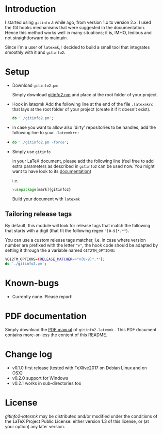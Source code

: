# Introduction
I started using `gitinfo` a while ago, from version 1.x to version 2.x. I used the Git hooks mechanisms that were suggested in the documentation. Hence this method works well in many situations; it is, IMHO, tedious and not straightforward to maintain.

Since I'm a user of `latexmk`, I decided to build a small tool that integrates smoothly with it and `gitinfo2`.
# Setup
- Download `gitinfo2.pm`

    Simply download [gitinfo2.pm](https://raw.githubusercontent.com/rbarazzutti/gitinfo2-latexmk/v0.2.1/gitinfo2.pm) and place at the root folder of your project.

- Hook in latexmk
    Add the following line at the end of the file `.latexmkrc` that lays at the root folder of your project (create it if it doesn't exist).

    ``` sh
    do './gitinfo2.pm';
    ``` 
  
- In case you want to allow also 'dirty' repositories to be handles, add the following line to your `.latexmkrc` :
- 
    ``` sh
    do './gitinfo2.pm -force';
    ``` 
  
- Simply use `gitinfo`
    
    In your LaTeX document, please add the following line (feel free to add extra parameters as described in
    `gitinfo2` can be used now. You might want to have look to its [documentation](http://mirror.switch.ch/ftp/mirror/tex/macros/latex/contrib/gitinfo2/gitinfo2.pdf))

    i.e.
    ``` latex
    \usepackage[mark]{gitinfo2}
    ```

    Build your document with `latexmk`

## Tailoring release tags
By default, this module will look for release tags that match the following that starts with a digit (that fit the following regex `"[0-9]*.*"`).


You can use a custom release tags matcher, i.e. in case where version number are prefixed with the letter `"v"`, the hook code should be adapted by setting it through the a variable named `GIT2TM_OPTIONS`:

``` sh
%GI2TM_OPTIONS=(RELEASE_MATCHER=>"v[0-9]*.*");
do './gitinfo2.pm';
```


# Known-bugs
- Currently none. Please report!

# PDF documentation
Simply download the [PDF manual](https://github.com/rbarazzutti/gitinfo2-latexmk/blob/doc/readme-v0.2.1.pdf) of `gitinfo2-latexmk` . This PDF document contains more-or-less the content of this README.

# Change log
- v0.1.0 first release (tested with TeXlive2017 on Debian Linux and on OSX)
- v0.2.0 support for Windows
- v0.2.1 works in sub-directories too

# License

_gitinfo2-latexmk_ may be distributed and/or modified under the conditions of the LaTeX Project Public License: either version 1.3 of this license, or (at your option) any later version.
